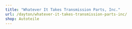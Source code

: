 ```yaml
---
title: "Whatever It Takes Transmission Parts, Inc."
url: /dayton/whatever-it-takes-transmission-parts-inc/
shop: Autoteile
---
```

